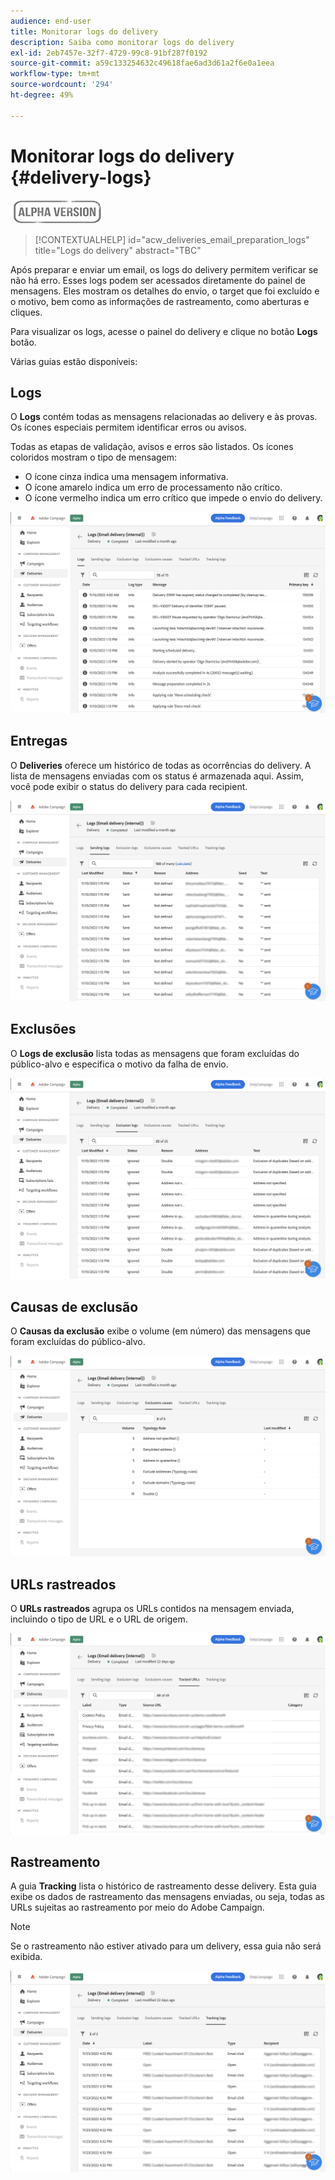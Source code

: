 ```yaml
---
audience: end-user
title: Monitorar logs do delivery
description: Saiba como monitorar logs do delivery
exl-id: 2eb7457e-32f7-4729-99c8-91bf287f0192
source-git-commit: a59c133254632c49618fae6ad3d61a2f6e0a1eea
workflow-type: tm+mt
source-wordcount: '294'
ht-degree: 49%

---
```


# Monitorar logs do delivery {#delivery-logs}

![](../assets/do-not-localize/badge.png)

>[!CONTEXTUALHELP]
>id="acw_deliveries_email_preparation_logs"
>title="Logs do delivery"
>abstract="TBC"

Após preparar e enviar um email, os logs do delivery permitem verificar se não há erro. Esses logs podem ser acessados diretamente do painel de mensagens. Eles mostram os detalhes do envio, o target que foi excluído e o motivo, bem como as informações de rastreamento, como aberturas e cliques.

Para visualizar os logs, acesse o painel do delivery e clique no botão **Logs** botão.

Várias guias estão disponíveis:

## Logs

O **Logs** contém todas as mensagens relacionadas ao delivery e às provas. Os ícones especiais permitem identificar erros ou avisos.

Todas as etapas de validação, avisos e erros são listados. Os ícones coloridos mostram o tipo de mensagem:

* O ícone cinza indica uma mensagem informativa.
* O ícone amarelo indica um erro de processamento não crítico.
* O ícone vermelho indica um erro crítico que impede o envio do delivery.

![](assets/logs.png)

## Entregas

O **Deliveries** oferece um histórico de todas as ocorrências do delivery. A lista de mensagens enviadas com os status é armazenada aqui. Assim, você pode exibir o status do delivery para cada recipient.

![](assets/logs2.png)

## Exclusões

O **Logs de exclusão** lista todas as mensagens que foram excluídas do público-alvo e especifica o motivo da falha de envio.

![](assets/logs3.png)

## Causas de exclusão

O **Causas da exclusão** exibe o volume (em número) das mensagens que foram excluídas do público-alvo.

![](assets/logs4.png)

## URLs rastreados

O **URLs rastreados** agrupa os URLs contidos na mensagem enviada, incluindo o tipo de URL e o URL de origem.

![](assets/logs5.png)

## Rastreamento

A guia **Tracking** lista o histórico de rastreamento desse delivery. Esta guia exibe os dados de rastreamento das mensagens enviadas, ou seja, todas as URLs sujeitas ao rastreamento por meio do Adobe Campaign.

>[!NOTE]
>
>Se o rastreamento não estiver ativado para um delivery, essa guia não será exibida.

![](assets/logs6.png)
